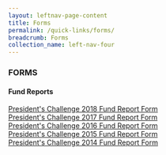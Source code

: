 ```yaml
---
layout: leftnav-page-content
title: Forms
permalink: /quick-links/forms/
breadcrumb: Forms
collection_name: left-nav-four
---
```


### FORMS

#### Fund Reports
[President's Challenge 2018 Fund Report Form](/files/PC2018-Fund-Report.docx) <br>
[President's Challenge 2017 Fund Report Form](/files/PC2017-Fund-Report.docx) <br>
[President's Challenge 2016 Fund Report Form](/files/PC2016-Fund-Report.docx) <br>
[President's Challenge 2015 Fund Report Form](/files/PC2015-Fund-Report.docx) <br>
[President's Challenge 2014 Fund Report Form](/files/PC-2014-Fund-Report.docx)
